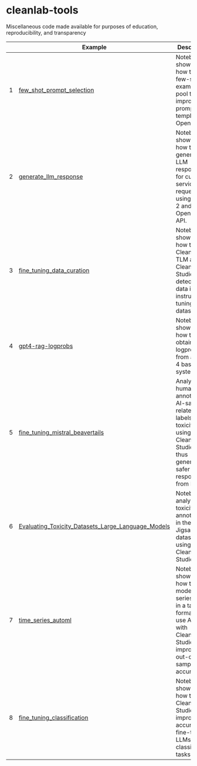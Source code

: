 # cleanlab-tools
Miscellaneous code made available for purposes of education, reproducibility, and transparency

|   | Example                                                                                | Description                                                                                                                               |
|---|----------------------------------------------------------------------------------------|-------------------------------------------------------------------------------------------------------------------------------------------|
| 1 | [few_shot_prompt_selection](few_shot_prompt_selection/few_shot_prompt_selection.ipynb) | Notebook showing how to clean few-shot examples pool to improve prompt template for OpenAI LLM.                                           |
| 2 | [generate_llm_response](generate_llm_response/generate_llm_response.ipynb)             | Notebook showing how to generate LLM responses for customer service requests using Llama 2 and OpenAI's API.                              |
| 3 | [fine_tuning_data_curation](fine_tuning_data_curation/fine_tuning_data_curation.ipynb) | Notebook showing how to use Cleanlab TLM and Cleanlab Studio to detect bad data in instruction tuning LLM datasets.                       |
| 4 | [gpt4-rag-logprobs](gpt4-rag-logprobs/gpt4-rag-logprobs.ipynb) | Notebook showing how to obtain logprobs from a GPT-4 based RAG system.|
| 5 | [fine_tuning_mistral_beavertails](fine_tuning_mistral_beavertails/beavertails.ipynb) | Analyze human annotated AI-safety-related labels (like toxicity) using Cleanlab Studio, and thus generate safer responses from LLMs.|
| 6 | [Evaluating_Toxicity_Datasets_Large_Language_Models](jigsaw_ai_safety_keras/Evaluating_Toxicity_Datasets_Large_Language_Models.ipynb) | Notebook on analyzing toxicity annotations in the Jigsaw dataset using Cleanlab Studio.|
| 7 | [time_series_automl](time_series_automl/cleanlab_time_series_automl.ipynb) | Notebook showing how to model time series data in a tabular format and use AutoML with Cleanlab Studio to improve out-of-sample accuracy. |
| 8 | [fine_tuning_classification](fine_tuning_classification/fine_tuning_LLM_with_noisy_labels.ipynb) | Notebook showing how to use Cleanlab Studio to improve the accuracy of fine-tuned LLMs for classification tasks.
